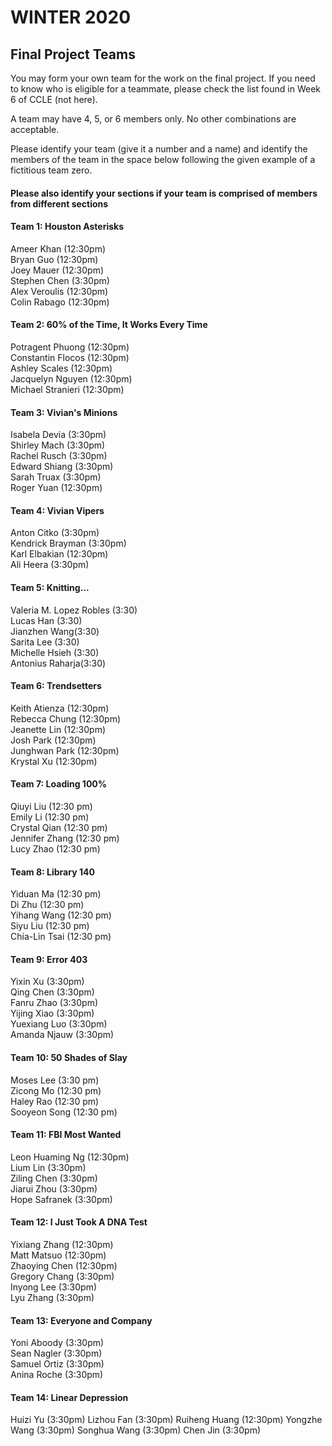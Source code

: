# WINTER 2020

## Final Project Teams

You may form your own team for the work on the final project.  If you need to know who is eligible for a teammate, please check the list found in Week 6 of CCLE (not here).  

A team may have 4, 5, or 6 members only.  No other combinations are acceptable. 

Please identify your team (give it a number and a name) and identify the members of the team in the space below following the given example of a fictitious team zero. <h4>Please also identify your sections if your team is comprised of members from different sections</h4>

#### Team 1: Houston Asterisks  

Ameer Khan (12:30pm)  
Bryan Guo (12:30pm)   
Joey Mauer (12:30pm)   
Stephen Chen (3:30pm)   
Alex Veroulis (12:30pm)    
Colin Rabago (12:30pm)    

#### Team 2: 60% of the Time, It Works Every Time  

Potragent Phuong (12:30pm)   
Constantin Flocos (12:30pm)    
Ashley Scales (12:30pm)   
Jacquelyn Nguyen (12:30pm)   
Michael Stranieri (12:30pm)   

#### Team 3: Vivian's Minions

Isabela Devia (3:30pm)   
Shirley Mach (3:30pm)   
Rachel Rusch (3:30pm)   
Edward Shiang (3:30pm)    
Sarah Truax (3:30pm)    
Roger Yuan (12:30pm)    

#### Team 4: Vivian Vipers  

Anton Citko (3:30pm)  
Kendrick Brayman (3:30pm)   
Karl Elbakian (12:30pm)   
Ali Heera (3:30pm)   

#### Team 5: Knitting...  

Valeria M. Lopez Robles (3:30)  
Lucas Han (3:30)  
Jianzhen Wang(3:30)    
Sarita Lee (3:30)  
Michelle Hsieh (3:30)  
Antonius Raharja(3:30)  

#### Team 6: Trendsetters

Keith Atienza (12:30pm)  
Rebecca Chung (12:30pm)  
Jeanette Lin (12:30pm)  
Josh Park (12:30pm)  
Junghwan Park (12:30pm)   
Krystal Xu (12:30pm)  

#### Team 7: Loading 100%
Qiuyi Liu (12:30 pm)  
Emily Li (12:30 pm)  
Crystal Qian (12:30 pm)  
Jennifer Zhang (12:30 pm)  
Lucy Zhao (12:30 pm)  


#### Team 8: Library 140
Yiduan Ma (12:30 pm)  
Di Zhu (12:30 pm)   
Yihang Wang (12:30 pm)   
Siyu Liu (12:30 pm)   
Chia-Lin Tsai (12:30 pm)   

#### Team 9: Error 403
Yixin Xu (3:30pm)  
Qing Chen (3:30pm)  
Fanru Zhao (3:30pm)   
Yijing Xiao (3:30pm)   
Yuexiang Luo (3:30pm)   
Amanda Njauw (3:30pm)

#### Team 10: 50 Shades of Slay
Moses Lee (3:30 pm)   
Zicong Mo (12:30 pm)  
Haley Rao (12:30 pm)  
Sooyeon Song (12:30 pm) 

#### Team 11: FBI Most Wanted
Leon Huaming Ng (12:30pm)   
Lium Lin (3:30pm)   
Ziling Chen (3:30pm)    
Jiarui Zhou (3:30pm)  
Hope Safranek (3:30pm)

#### Team 12: I Just Took A DNA Test  
Yixiang Zhang (12:30pm)   
Matt Matsuo (12:30pm)   
Zhaoying Chen (12:30pm)   
Gregory Chang (3:30pm)   
Inyong Lee (3:30pm)   
Lyu Zhang (3:30pm)   

#### Team 13:  Everyone and Company
Yoni Aboody (3:30pm)  
Sean Nagler (3:30pm)  
Samuel Ortiz (3:30pm)   
Anina Roche (3:30pm)  

#### Team 14: Linear Depression 
Huizi Yu (3:30pm)
Lizhou Fan (3:30pm)
Ruiheng Huang (12:30pm)
Yongzhe Wang (3:30pm)
Songhua Wang (3:30pm)
Chen Jin (3:30pm)

